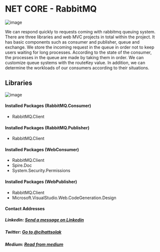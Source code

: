 # NET CORE - RabbitMQ

![image](https://user-images.githubusercontent.com/54249736/112733714-9ed85500-8f52-11eb-82a1-042de36faf04.png)

We can respond quickly to requests coming with rabbitmq queuing system. There are three libraries and web MVC projects in total within the project. It has basic components such as consumer and publisher, queue and exchange. We store the incoming request in the queue in order not to keep users waiting for long processes.  According to the state of the consumer, the processes in the queue are made by taking them in order. We can customize queue systems with the routeKey value. In addition, we can determine the workloads of our consumers according to their situations.

## Libraries
![image](https://user-images.githubusercontent.com/54249736/112733610-1063d380-8f52-11eb-8379-fcc8eefaed85.png)

#### Installed Packages (RabbitMQ.Consumer)
* RabbitMQ.Client

#### Installed Packages (RabbitMQ.Publisher)
* RabbitMQ.Client

#### Installed Packages (WebConsumer)
* RabbitMQ.Client
* Spire.Doc
* System.Security.Permissions

#### Installed Packages (WebPublisher)
* RabbitMQ.Client
* Microsoft.VisualStudio.Web.CodeGeneration.Design

#### Contact Addresses
##### Linkedin: [Send a message on Linkedin](https://www.linkedin.com/in/cihatsolak/) 
##### Twitter: [Go to @cihattsolak](https://twitter.com/cihattsolak)
##### Medium: [Read from medium](https://cihatsolak.medium.com/)
